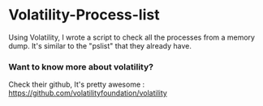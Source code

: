 # Volatility-Process-list

Using Volatility, I wrote a script to check all the processes from a memory dump. It's similar to the "pslist" that they already have.

### Want to know more about volatility?

Check their github, It's pretty awesome : https://github.com/volatilityfoundation/volatility
